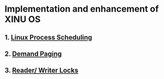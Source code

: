 # Implementation and enhancement of XINU OS

## 1. [Linux Process Scheduling](https://github.com/rajan3010/XINU-OS/tree/master/Process%20Scheduling)
## 2. [Demand Paging](https://github.com/rajan3010/XINU-OS/tree/master/Demand%20Paging)
## 3. [Reader/ Writer Locks](https://github.com/rajan3010/XINU-OS/tree/master/Reader%20Writer%20Locks)